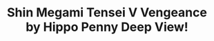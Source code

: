 ---
title: Shin Megami Tensei V Vengeance by Hippo Penny Deep View!
layout: scoredetail
permalink: /meta-score/shin-megami-tensei-v-vengeance
header:
  teaser: /assets/images/shin-megami-tensei-v-vengeance.jpg
  video:
    id: KDiRwSeXbZM
    provider: youtube
---